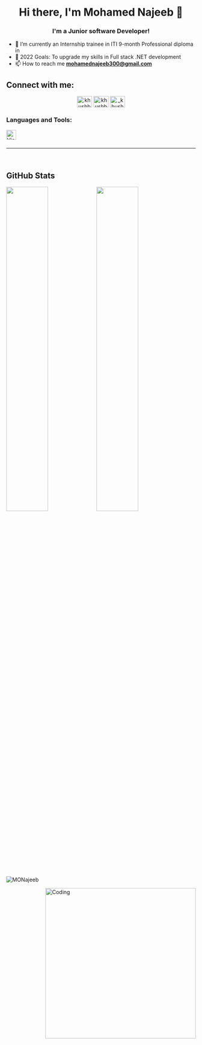 <h1 align="center">Hi there, I'm Mohamed Najeeb 👋 </h1>

<h3 align="center"> I'm a Junior software Developer! </h3>

- 👯 I’m currently an Internship trainee in ITI 9-month Professional diploma in
- 🥅 2022 Goals: To upgrade my skills in Full stack .NET development
- 📫 How to reach me **mohamednajeeb300@gmail.com**

## Connect with me:

<p align="center">
<a href="https://twitter.com/mohamednajeeb30" target="blank"><img align="center" src="https://cdn.jsdelivr.net/npm/simple-icons@3.0.1/icons/twitter.svg" alt="khushboogoel01" height="30" width="40" /></a> 
<a href="https://linkedin.com/in/mohamed-najeeb96" target="blank"><img align="center" src="https://cdn.jsdelivr.net/npm/simple-icons@3.0.1/icons/linkedin.svg" alt="khushboogoel01" height="30" width="40" /></a>
<a href="https://instagram.com/mohamednajeeb300" target="blank"><img align="center" src="https://cdn.jsdelivr.net/npm/simple-icons@3.0.1/icons/instagram.svg" alt="_khushboo.goel" height="30" width="40" /></a>

</p>

### Languages and Tools:

<img align="left" alt="Visual Studio Code" width="26px" src="https://img.shields.io/badge/javascript-%23323330.svg?style=for-the-badge&logo=javascript&logoColor=%23F7DF1E" style="padding-right:10px;" />

<br />
<br />

---



<br />

## GitHub Stats

<img align="left"  width="47%" src="https://github-readme-stats.vercel.app/api?username=MONajeeb&show_icons=true&theme=radical"/>
<img align="left"  width="47%" src="https://github-readme-stats.vercel.app/api/top-langs/?username=MONajeeb&layout=compact"/>

<p align="left"> <img src="https://komarev.com/ghpvc/?username=MONajeeb&label=Profile%20views&color=129e00&style=plastic" alt="MONajeeb" /> </p>
<img align="right" alt="Coding" width="400" src="https://cdn.dribbble.com/users/2646423/screenshots/5507196/computer.gif">

[twitter]: https://twitter.com/mohamednajeeb30
[instagram]: https://instagram.com/mohamednajeeb300
[linkedin]: https://linkedin.com/in/mohamed-najeeb96

